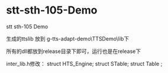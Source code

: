 # stt-sth-105-Demo

stt sth-105 Demo

生成的ttslib 放到 g-tts-adapt-demo\TTSDemo\lib下

所有的dll都放到release目录下即可，运行也是在release下

inter_lib.h修改： 
	struct   HTS_Engine;
	struct STable;
	struct Table ;
